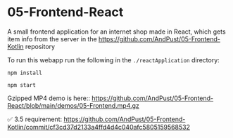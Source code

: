 # 05-Frontend-React
A small frontend application for an internet shop made in React, which gets item info from the server in the https://github.com/AndPust/05-Frontend-Kotlin repository

To run this webapp run the following in the `./reactApplication` directory:

`npm install`

`npm start`

Gzipped MP4 demo is here:: https://github.com/AndPust/05-Frontend-React/blob/main/demos/05-Frontend.mp4.gz

✅ 3.5 requirement: https://github.com/AndPust/05-Frontend-Kotlin/commit/cf3cd37d2133a4ffd4d4c040afc5805159568532
